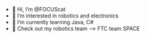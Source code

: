 - 👋 Hi, I’m @FOCUScat
- 👀 I’m interested in robotics and electronics
- 🌱 I’m currently learning Java, C#
- 👀 Check out my robotics team --> FTC team SPACE

<!---
FOCUScat/FOCUScat is a ✨ special ✨ repository because its `README.md` (this file) appears on your GitHub profile.
You can click the Preview link to take a look at your changes.
--->
